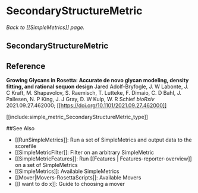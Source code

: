 # SecondaryStructureMetric
*Back to [[SimpleMetrics]] page.*
## SecondaryStructureMetric

## Reference
**Growing Glycans in Rosetta: Accurate de novo glycan modeling, density fitting, and rational sequon design**
Jared Adolf-Bryfogle, J. W Labonte, J. C Kraft, M. Shapavolov, S. Raemisch, T. Lutteke, F. Dimaio, C. D Bahl, J. Pallesen, N. P King, J. J Gray, D. W Kulp, W. R Schief
_bioRxiv_ 2021.09.27.462000; [[https://doi.org/10.1101/2021.09.27.462000]]

[[include:simple_metric_SecondaryStructureMetric_type]]

##See Also

* [[RunSimpleMetrics]]: Run a set of SimpleMetrics and output data to the scorefile
* [[SimpleMetricFilter]]: Filter on an arbitrary SimpleMetric
* [[SimpleMetricFeatures]]: Run [[Features | Features-reporter-overview]] on a set of SimpleMetrics
* [[SimpleMetrics]]: Available SimpleMetrics
* [[Mover|Movers-RosettaScripts]]: Available Movers
* [[I want to do x]]: Guide to choosing a mover
